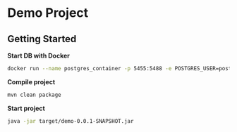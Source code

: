 # Demo Project

## Getting Started

**Start DB with Docker**

```bash
docker run --name postgres_container -p 5455:5488 -e POSTGRES_USER=postgres -e POSTGRES_PASSWORD=postgres -e POSTGRES_DB=db -d postgres
```

**Compile project**

```bash
mvn clean package
```

**Start project**

```bash
java -jar target/demo-0.0.1-SNAPSHOT.jar
```
